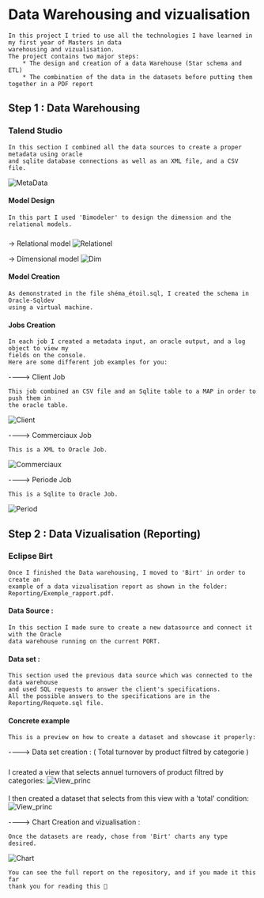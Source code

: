 # Data Warehousing and vizualisation
    In this project I tried to use all the technologies I have learned in my first year of Masters in data 
    warehousing and vizualisation. 
    The project contains two major steps:
        * The design and creation of a data Warehouse (Star schema and ETL)
        * The combination of the data in the datasets before putting them together in a PDF report

## Step 1 : Data Warehousing
### Talend Studio 
    In this section I combined all the data sources to create a proper metadata using oracle
    and sqlite database connections as well as an XML file, and a CSV file.
![MetaData](./Capture%20job%20talend/Metadata.png)
#### Model Design
    In this part I used 'Bimodeler' to design the dimension and the relational models.
###
-> Relational model
![Relationel](./Model_relationnel.png)

-> Dimensional model 
![Dim](./Modele_Dimensionnel.png)

#### Model Creation
    As demonstrated in the file shéma_étoil.sql, I created the schema in Oracle-Sqldev 
    using a virtual machine.

#### Jobs Creation 
    In each job I created a metadata input, an oracle output, and a log object to view my 
    fields on the console.
    Here are some different job examples for you:

----> Client Job

    This job combined an CSV file and an Sqlite table to a MAP in order to push them in 
    the oracle table.
![Client](./Capture%20job%20talend/Client.png)

----> Commerciaux Job
    
    This is a XML to Oracle Job.
![Commerciaux](./Capture%20job%20talend/Commerciaux.png)

----> Periode Job
    
    This is a Sqlite to Oracle Job.
![Period](./Capture%20job%20talend/Periode.png)

## Step 2 : Data Vizualisation (Reporting)
### Eclipse Birt
    Once I finished the Data warehousing, I moved to 'Birt' in order to create an 
    example of a data vizualisation report as shown in the folder:
    Reporting/Exemple_rapport.pdf.

#### Data Source : 
    In this section I made sure to create a new datasource and connect it with the Oracle
    data warehouse running on the current PORT.

#### Data set :
    This section used the previous data source which was connected to the data warehouse 
    and used SQL requests to answer the client's specifications. 
    All the possible answers to the specifications are in the Reporting/Requete.sql file.

#### Concrete example
    This is a preview on how to create a dataset and showcase it properly: 
----> Data set creation : ( Total turnover by product filtred by categorie )
#####
I created a view that selects annuel turnovers of product filtred by categories: 
![View_princ](./Reporting/View.png)
####
I then created a dataset that selects from this view with a 'total' condition:
![View_princ](./Reporting/dataset.png)

----> Chart Creation and vizualisation : 

    Once the datasets are ready, chose from 'Birt' charts any type desired.

![Chart](./Reporting/chart.png)
    
    You can see the full report on the repository, and if you made it this far 
    thank you for reading this 💖


    






        
